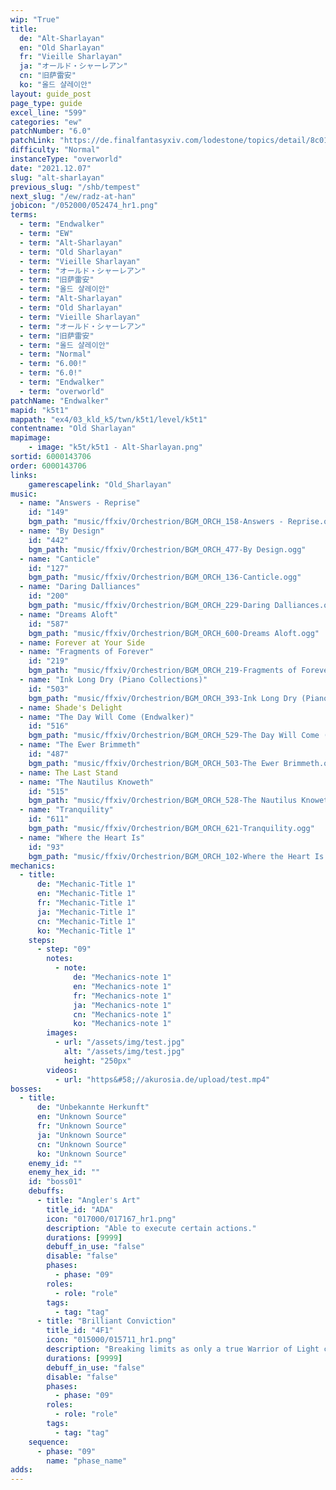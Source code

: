 ```yaml
---
wip: "True"
title:
  de: "Alt-Sharlayan"
  en: "Old Sharlayan"
  fr: "Vieille Sharlayan"
  ja: "オールド・シャーレアン"
  cn: "旧萨雷安"
  ko: "올드 샬레이안"
layout: guide_post
page_type: guide
excel_line: "599"
categories: "ew"
patchNumber: "6.0"
patchLink: "https://de.finalfantasyxiv.com/lodestone/topics/detail/8c0146ce7f89035f0f27dcad1edcf30d3037fcf5"
difficulty: "Normal"
instanceType: "overworld"
date: "2021.12.07"
slug: "alt-sharlayan"
previous_slug: "/shb/tempest"
next_slug: "/ew/radz-at-han"
jobicon: "/052000/052474_hr1.png"
terms:
  - term: "Endwalker"
  - term: "EW"
  - term: "Alt-Sharlayan"
  - term: "Old Sharlayan"
  - term: "Vieille Sharlayan"
  - term: "オールド・シャーレアン"
  - term: "旧萨雷安"
  - term: "올드 샬레이안"
  - term: "Alt-Sharlayan"
  - term: "Old Sharlayan"
  - term: "Vieille Sharlayan"
  - term: "オールド・シャーレアン"
  - term: "旧萨雷安"
  - term: "올드 샬레이안"
  - term: "Normal"
  - term: "6.00!"
  - term: "6.0!"
  - term: "Endwalker"
  - term: "overworld"
patchName: "Endwalker"
mapid: "k5t1"
mappath: "ex4/03_kld_k5/twn/k5t1/level/k5t1"
contentname: "Old Sharlayan"
mapimage:
    - image: "k5t/k5t1 - Alt-Sharlayan.png"
sortid: 6000143706
order: 6000143706
links:
    gamerescapelink: "Old_Sharlayan"
music:
  - name: "Answers - Reprise"
    id: "149"
    bgm_path: "music/ffxiv/Orchestrion/BGM_ORCH_158-Answers - Reprise.ogg"
  - name: "By Design"
    id: "442"
    bgm_path: "music/ffxiv/Orchestrion/BGM_ORCH_477-By Design.ogg"
  - name: "Canticle"
    id: "127"
    bgm_path: "music/ffxiv/Orchestrion/BGM_ORCH_136-Canticle.ogg"
  - name: "Daring Dalliances"
    id: "200"
    bgm_path: "music/ffxiv/Orchestrion/BGM_ORCH_229-Daring Dalliances.ogg"
  - name: "Dreams Aloft"
    id: "587"
    bgm_path: "music/ffxiv/Orchestrion/BGM_ORCH_600-Dreams Aloft.ogg"
  - name: Forever at Your Side
  - name: "Fragments of Forever"
    id: "219"
    bgm_path: "music/ffxiv/Orchestrion/BGM_ORCH_219-Fragments of Forever.ogg"
  - name: "Ink Long Dry (Piano Collections)"
    id: "503"
    bgm_path: "music/ffxiv/Orchestrion/BGM_ORCH_393-Ink Long Dry (Piano Collections).ogg"
  - name: Shade's Delight
  - name: "The Day Will Come (Endwalker)"
    id: "516"
    bgm_path: "music/ffxiv/Orchestrion/BGM_ORCH_529-The Day Will Come (Endwalker).ogg"
  - name: "The Ewer Brimmeth"
    id: "487"
    bgm_path: "music/ffxiv/Orchestrion/BGM_ORCH_503-The Ewer Brimmeth.ogg"
  - name: The Last Stand
  - name: "The Nautilus Knoweth"
    id: "515"
    bgm_path: "music/ffxiv/Orchestrion/BGM_ORCH_528-The Nautilus Knoweth.ogg"
  - name: "Tranquility"
    id: "611"
    bgm_path: "music/ffxiv/Orchestrion/BGM_ORCH_621-Tranquility.ogg"
  - name: "Where the Heart Is"
    id: "93"
    bgm_path: "music/ffxiv/Orchestrion/BGM_ORCH_102-Where the Heart Is.ogg"
mechanics:
  - title:
      de: "Mechanic-Title 1"
      en: "Mechanic-Title 1"
      fr: "Mechanic-Title 1"
      ja: "Mechanic-Title 1"
      cn: "Mechanic-Title 1"
      ko: "Mechanic-Title 1"
    steps:
      - step: "09"
        notes:
          - note:
              de: "Mechanics-note 1"
              en: "Mechanics-note 1"
              fr: "Mechanics-note 1"
              ja: "Mechanics-note 1"
              cn: "Mechanics-note 1"
              ko: "Mechanics-note 1"
        images:
          - url: "/assets/img/test.jpg"
            alt: "/assets/img/test.jpg"
            height: "250px"
        videos:
          - url: "https&#58;//akurosia.de/upload/test.mp4"
bosses:
  - title:
      de: "Unbekannte Herkunft"
      en: "Unknown Source"
      fr: "Unknown Source"
      ja: "Unknown Source"
      cn: "Unknown Source"
      ko: "Unknown Source"
    enemy_id: ""
    enemy_hex_id: ""
    id: "boss01"
    debuffs:
      - title: "Angler's Art"
        title_id: "ADA"
        icon: "017000/017167_hr1.png"
        description: "Able to execute certain actions."
        durations: [9999]
        debuff_in_use: "false"
        disable: "false"
        phases:
          - phase: "09"
        roles:
          - role: "role"
        tags:
          - tag: "tag"
      - title: "Brilliant Conviction"
        title_id: "4F1"
        icon: "015000/015711_hr1.png"
        description: "Breaking limits as only a true Warrior of Light could."
        durations: [9999]
        debuff_in_use: "false"
        disable: "false"
        phases:
          - phase: "09"
        roles:
          - role: "role"
        tags:
          - tag: "tag"
    sequence:
      - phase: "09"
        name: "phase_name"
adds:
---
```


